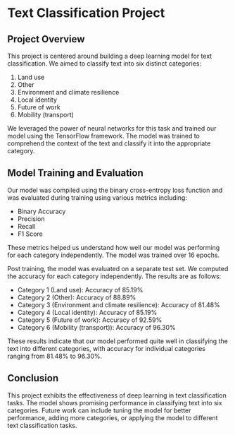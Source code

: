 # Text Classification Project

## Project Overview
This project is centered around building a deep learning model for text classification. We aimed to classify text into six distinct categories:

1. Land use
2. Other
3. Environment and climate resilience
4. Local identity
5. Future of work
6. Mobility (transport)

We leveraged the power of neural networks for this task and trained our model using the TensorFlow framework. The model was trained to comprehend the context of the text and classify it into the appropriate category.

## Model Training and Evaluation
Our model was compiled using the binary cross-entropy loss function and was evaluated during training using various metrics including:

- Binary Accuracy
- Precision
- Recall
- F1 Score

These metrics helped us understand how well our model was performing for each category independently. The model was trained over 16 epochs.

Post training, the model was evaluated on a separate test set. We computed the accuracy for each category independently. The results are as follows:

- Category 1 (Land use): Accuracy of 85.19%
- Category 2 (Other): Accuracy of 88.89%
- Category 3 (Environment and climate resilience): Accuracy of 81.48%
- Category 4 (Local identity): Accuracy of 85.19%
- Category 5 (Future of work): Accuracy of 92.59%
- Category 6 (Mobility (transport)): Accuracy of 96.30%

These results indicate that our model performed quite well in classifying the text into different categories, with accuracy for individual categories ranging from 81.48% to 96.30%.

## Conclusion
This project exhibits the effectiveness of deep learning in text classification tasks. The model shows promising performance in classifying text into six categories. Future work can include tuning the model for better performance, adding more categories, or applying the model to different text classification tasks.
